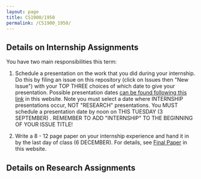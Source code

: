 ```yaml
---
layout: page
title: CS1900/1950
permalink: /CS1900_1950/
---
```


## Details on Internship Assignments

You have two main responsibilities this term:

1. Schedule a presentation on the work that you did during your internship.  Do this by filing an issue on this repository (click on Issues then "New Issue") with your TOP THREE choices of which date to give your presentation.  Possible presentation dates [can be found following this link]({{site.baseurl}}/internship_presentation_schedule) in this website.  Note you must select a date where INTERNSHIP presentations occur, NOT "RESEARCH" presentations.  You MUST schedule a presentation date by noon on THIS TUESDAY (3 SEPTEMBER) .  REMEMBER TO ADD "INTERNSHIP" TO THE BEGINNING OF YOUR ISSUE TITLE!

2. Write a 8 - 12 page paper on your internship experience and hand it in by the last day of class (6 DECEMBER).  For details, see [Final Paper]({{site.baseurl}}/final_paper) in this website.


## Details on Research Assignments
